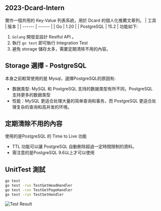 ## 2023-Dcard-Intern

實作一個共用的 Key-Value 列表系統，用於 Dcard 的個人化推薦文章列。
| 工具 | 版本 |
| ------ | ------ |
| Go | 1.20 |
| PostgreSQL | 15.2 |
功能如下:
1.  `Golang` 開發並設計 Restful API 。
2. 執行 `go test` 即可執行 Integration Test
3. 避免 storage 儲存太多，需要定期清除不用的內容。




## Storage 選擇 - PostgreSQL

本身之前較常使用的是 Mysql，選擇PostgreSQL的原因有: 
- 数据类型: MySQL 和 PostgreSQL 支持的数据类型有所不同，PostgreSQL 支持更多的数据类型
- 性能：MySQL 更适合处理大量的简单查询和事务，而 PostgreSQL 更适合处理复杂的查询和高并发的环境。


## 定期清除不用的內容

使用的是PostgreSQL 的 Time to Live 功能
- TTL 功能可以讓 PostgreSQL 自動刪除超過一定時間限制的資料。
- 需注意的是PostgreSQL 9.6以上才可以使用



## UnitTest 測試

```sh
go test
go test -run TestGetHeadHandler
go test -run TestGetPageHandler
go test -run TestSetHandler
```

![Test Result](https://i.postimg.cc/yNCVrxjL/Capture1.png)